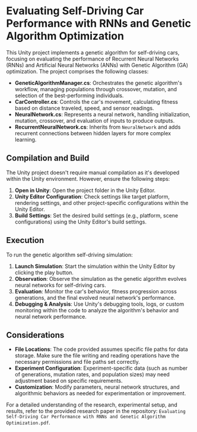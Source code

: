 # Evaluating Self-Driving Car Performance with RNNs and Genetic Algorithm Optimization

This Unity project implements a genetic algorithm for self-driving cars, focusing on evaluating the performance of Recurrent Neural Networks (RNNs) and Artificial Neural Networks (ANNs) with Genetic Algorithm (GA) optimization. The project comprises the following classes:

- **GeneticAlgorithmManager.cs**: Orchestrates the genetic algorithm's workflow, managing populations through crossover, mutation, and selection of the best-performing individuals.
- **CarController.cs**: Controls the car's movement, calculating fitness based on distance traveled, speed, and sensor readings.
- **NeuralNetwork.cs**: Represents a neural network, handling initialization, mutation, crossover, and evaluation of inputs to produce outputs.
- **RecurrentNeuralNetwork.cs**: Inherits from `NeuralNetwork` and adds recurrent connections between hidden layers for more complex learning.

## Compilation and Build

The Unity project doesn't require manual compilation as it's developed within the Unity environment. However, ensure the following steps:

1. **Open in Unity**: Open the project folder in the Unity Editor.
2. **Unity Editor Configuration**:  Check settings like target platform, rendering settings, and other project-specific configurations within the Unity Editor.
3. **Build Settings**: Set the desired build settings (e.g., platform, scene configurations) using the Unity Editor's build settings.

## Execution

To run the genetic algorithm self-driving simulation:

1. **Launch Simulation**: Start the simulation within the Unity Editor by clicking the play button.
2. **Observation**: Observe the simulation as the genetic algorithm evolves neural networks for self-driving cars.
3. **Evaluation**: Monitor the car's behavior, fitness progression across generations, and the final evolved neural network's performance.
4. **Debugging & Analysis**: Use Unity's debugging tools, logs, or custom monitoring within the code to analyze the algorithm's behavior and neural network performance.

## Considerations

- **File Locations**: The code provided assumes specific file paths for data storage. Make sure the file writing and reading operations have the necessary permissions and file paths set correctly.
- **Experiment Configuration**: Experiment-specific data (such as number of generations, mutation rates, and population sizes) may need adjustment based on specific requirements.
- **Customization**: Modify parameters, neural network structures, and algorithmic behaviors as needed for experimentation or improvement.

For a detailed understanding of the research, experimental setup, and results, refer to the provided research paper in the repository: `Evaluating Self-Driving Car Performance with RNNs and Genetic Algorithm Optimization.pdf`.
